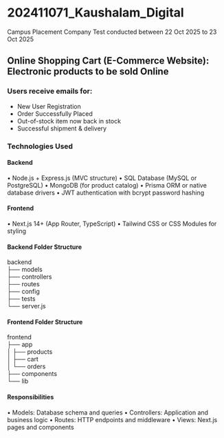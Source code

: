 # 202411071_Kaushalam_Digital
Campus Placement Company Test conducted between 22 Oct 2025 to 23 Oct 2025

## Online Shopping Cart (E-Commerce Website): Electronic products to be sold Online

### Users receive emails for:
- New User Registration
- Order Successfully Placed
- Out-of-stock item now back in stock
- Successful shipment & delivery

### Technologies Used
#### Backend ####
• Node.js + Express.js (MVC structure) 
• SQL Database (MySQL or PostgreSQL) 
• MongoDB (for product catalog) 
• Prisma ORM or native database drivers 
• JWT authentication with bcrypt password hashing 

#### Frontend ####
• Next.js 14+ (App Router, TypeScript) 
• Tailwind CSS or CSS Modules for styling 

#### Backend Folder Structure  ####
backend <br>
├── models <br>
├── controllers <br>
├── routes <br>
├── config <br>
├── tests <br>
└── server.js <br>

#### Frontend Folder Structure ####
frontend <br>
├── app <br>
│   ├── products <br>
│   ├── cart <br>
│   └── orders <br>
├── components <br>
└── lib <br>

#### Responsibilities ####
• Models: Database schema and queries 
• Controllers: Application and business logic 
• Routes: HTTP endpoints and middleware 
• Views: Next.js pages and components 
